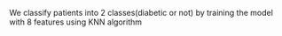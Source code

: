 
We classify patients into 2 classes(diabetic or not) by training the model with 8 features using KNN algorithm

